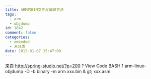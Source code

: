 ```yaml
---
title: ARM的BIN文件反编译方法
tags:
  - arm
  - objdump
id: 1842
comment: false
categories:
  - embeded
  - 未分类
date: 2012-01-07 15:47:00
---
```


来自
http://spring-studio.net/?p=200
?
View Code
BASH
1
arm-linux-objdump
-D
-b
binary
-m
arm xxx.bin
&
gt; xxx.asm